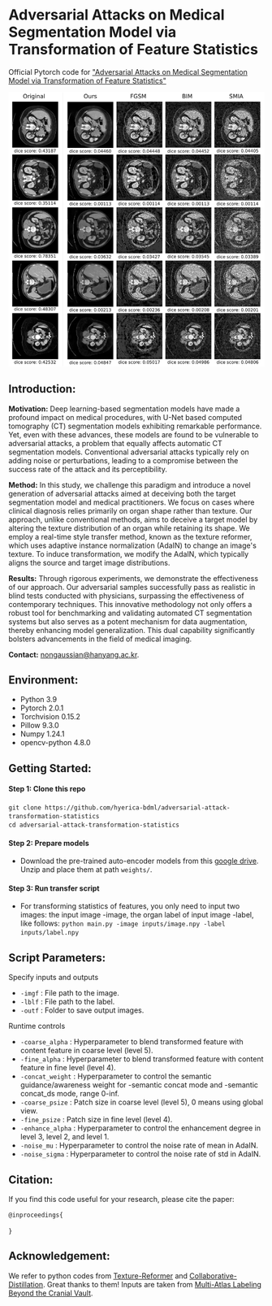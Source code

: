 # Adversarial Attacks on Medical Segmentation Model via Transformation of Feature Statistics

Official Pytorch code for ["Adversarial Attacks on Medical Segmentation Model via Transformation of Feature Statistics"]() 

<img src="./figs/case_study.png" width="600">

## Introduction:
**Motivation:** Deep learning-based segmentation models have made a profound impact on medical procedures, with U-Net based computed tomography (CT) segmentation models exhibiting remarkable performance. Yet, even with these advances, these models are found to be vulnerable to adversarial attacks, a problem that equally affects automatic CT segmentation models. Conventional adversarial attacks typically rely on adding noise or perturbations, leading to a compromise between the success rate of the attack and its perceptibility.

**Method:** In this study, we challenge this paradigm and introduce a novel generation of adversarial attacks aimed at deceiving both the target segmentation model and medical practitioners. We focus on cases where clinical diagnosis relies primarily on organ shape rather than texture. Our approach, unlike conventional methods, aims to deceive a target model by altering the texture distribution of an organ while retaining its shape. We employ a real-time style transfer method, known as the texture reformer, which uses adaptive instance normalization (AdaIN) to change an image's texture. To induce transformation, we modify the AdaIN, which typically aligns the source and target image distributions.

**Results:** Through rigorous experiments, we demonstrate the effectiveness of our approach. Our adversarial samples successfully pass as realistic in blind tests conducted with physicians, surpassing the effectiveness of contemporary techniques. This innovative methodology not only offers a robust tool for benchmarking and validating automated CT segmentation systems but also serves as a potent mechanism for data augmentation, thereby enhancing model generalization. This dual capability significantly bolsters advancements in the field of medical imaging.

**Contact:** nongaussian@hanyang.ac.kr.


## Environment:
- Python 3.9
- Pytorch 2.0.1
- Torchvision 0.15.2
- Pillow 9.3.0
- Numpy 1.24.1
- opencv-python 4.8.0

## Getting Started:
#### Step 1: Clone this repo

`git clone https://github.com/hyerica-bdml/adversarial-attack-transformation-statistics`  
`cd adversarial-attack-transformation-statistics`

#### Step 2: Prepare models

- Download the pre-trained auto-encoder models from this [google drive](). Unzip and place them at path `weights/`.

#### Step 3: Run transfer script

- For transforming statistics of features, you only need to input two images: the input image -image, the organ label of input image -label, like follows:
`python main.py -image inputs/image.npy -label inputs/label.npy`


## Script Parameters:
Specify inputs and outputs

- `-imgf` : File path to the image.
- `-lblf` : File path to the label.
- `-outf` : Folder to save output images.

Runtime controls

- `-coarse_alpha` : Hyperparameter to blend transformed feature with content feature in coarse level (level 5).
- `-fine_alpha` : Hyperparameter to blend transformed feature with content feature in fine level (level 4).
- `-concat_weight` : Hyperparameter to control the semantic guidance/awareness weight for -semantic concat mode and -semantic concat_ds mode, range 0-inf.
- `-coarse_psize` : Patch size in coarse level (level 5), 0 means using global view.
- `-fine_psize` : Patch size in fine level (level 4).
- `-enhance_alpha` : Hyperparameter to control the enhancement degree in level 3, level 2, and level 1.
- `-noise_mu` : Hyperparameter to control the noise rate of mean in AdaIN.
- `-noise_sigma` : Hyperparameter to control the noise rate of std in AdaIN.

## Citation:
If you find this code useful for your research, please cite the paper:
```
@inproceedings{

}
```

## Acknowledgement:
We refer to python codes from [Texture-Reformer](https://github.com/EndyWon/Texture-Reformer) and [Collaborative-Distillation](https://github.com/MingSun-Tse/Collaborative-Distillation). Great thanks to them!
Inputs are taken from [Multi-Atlas Labeling Beyond the Cranial Vault](https://www.synapse.org/#!Synapse:syn3193805/wiki/217789).
